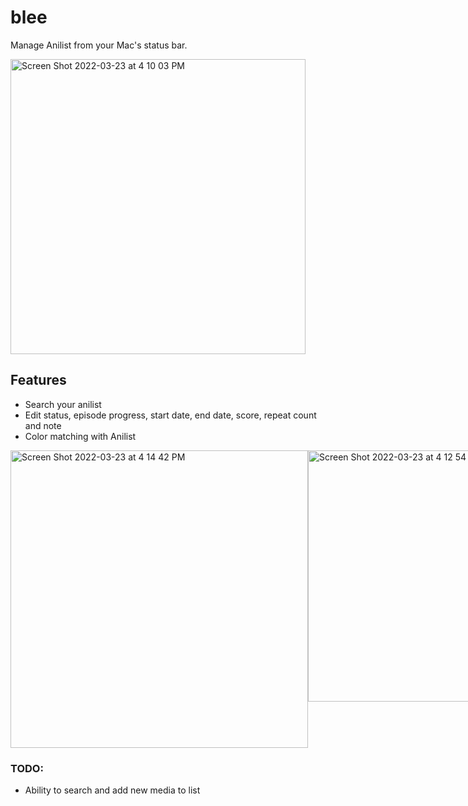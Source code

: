# blee
Manage Anilist from your Mac's status bar.

<img width="472" alt="Screen Shot 2022-03-23 at 4 10 03 PM" src="https://user-images.githubusercontent.com/23707104/159786937-831cca46-a43e-420a-9f36-696b5b9b9d62.png">

## Features
- Search your anilist
- Edit status, episode progress, start date, end date, score, repeat count and note
- Color matching with Anilist

<div style="display: flex;">
 <img width="476" alt="Screen Shot 2022-03-23 at 4 14 42 PM" src="https://user-images.githubusercontent.com/23707104/159787675-5453a685-04f0-48c3-9ccc-d1aa707c28f2.png">
 <img width="402" alt="Screen Shot 2022-03-23 at 4 12 54 PM" src="https://user-images.githubusercontent.com/23707104/159787378-f1294329-41a5-4092-a9cd-1759a06d761b.png">
</div>


### TODO:
- Ability to search and add new media to list
